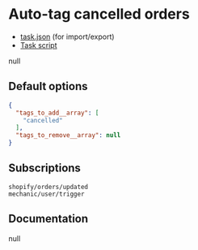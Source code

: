 # Auto-tag cancelled orders

* [task.json](../../tasks/auto-tag-cancelled-orders.json) (for import/export)
* [Task script](./script.liquid)

null

## Default options

```json
{
  "tags_to_add__array": [
    "cancelled"
  ],
  "tags_to_remove__array": null
}
```

## Subscriptions

```liquid
shopify/orders/updated
mechanic/user/trigger
```

## Documentation

null
